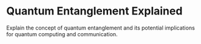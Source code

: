 # Quantum Entanglement Explained

Explain the concept of quantum entanglement and its potential implications for quantum computing and communication.